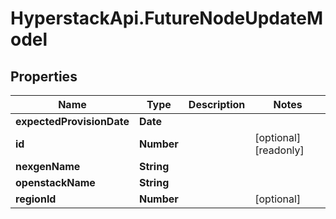 # HyperstackApi.FutureNodeUpdateModel

## Properties

Name | Type | Description | Notes
------------ | ------------- | ------------- | -------------
**expectedProvisionDate** | **Date** |  | 
**id** | **Number** |  | [optional] [readonly] 
**nexgenName** | **String** |  | 
**openstackName** | **String** |  | 
**regionId** | **Number** |  | [optional] 



